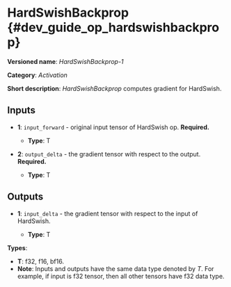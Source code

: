 # HardSwishBackprop {#dev_guide_op_hardswishbackprop}

**Versioned name**: *HardSwishBackprop-1*

**Category**: *Activation*

**Short description**: *HardSwishBackprop* computes gradient for HardSwish.

## Inputs

* **1**: ``input_forward`` - original input tensor of HardSwish op.
  **Required.**

  * **Type**: T

* **2**: ``output_delta`` - the gradient tensor with respect to the output.
  **Required.**

  * **Type**: T

## Outputs

* **1**: ``input_delta`` - the gradient tensor with respect to the input of
  HardSwish.

  * **Type**: T

**Types**:

* **T**: f32, f16, bf16.
* **Note**: Inputs and outputs have the same data type denoted by *T*. For
  example, if input is f32 tensor, then all other tensors have f32 data type.
